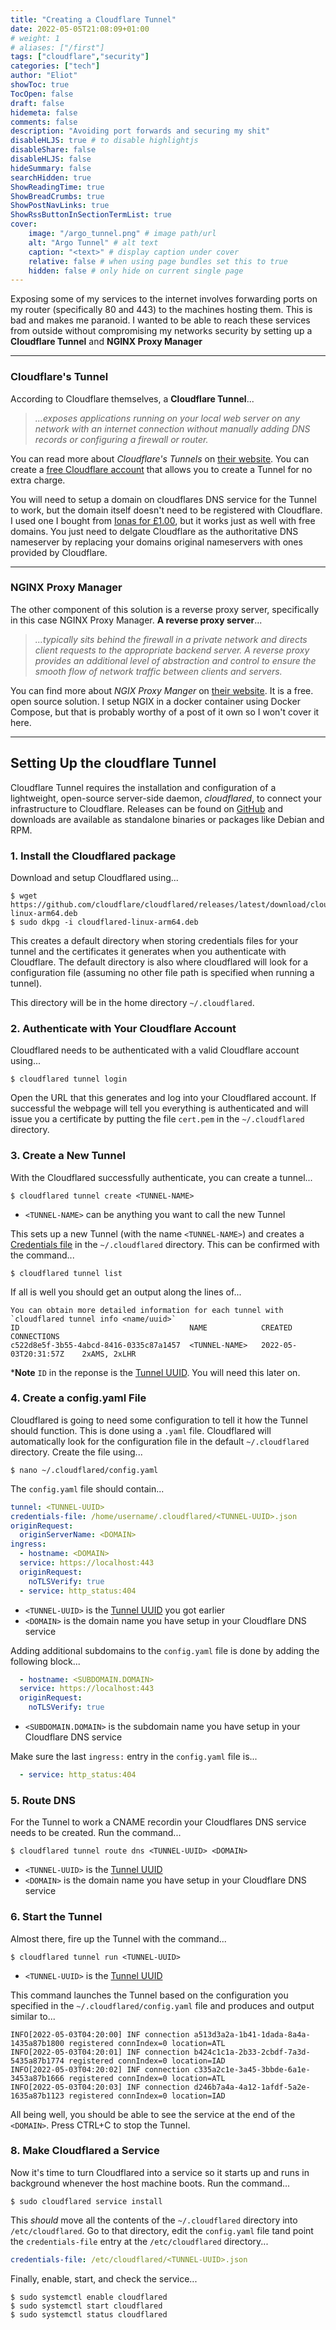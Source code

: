 ```yaml
---
title: "Creating a Cloudflare Tunnel"
date: 2022-05-05T21:08:09+01:00
# weight: 1
# aliases: ["/first"]
tags: ["cloudflare","security"]
categories: ["tech"]
author: "Eliot"
showToc: true
TocOpen: false
draft: false
hidemeta: false
comments: false
description: "Avoiding port forwards and securing my shit"
disableHLJS: true # to disable highlightjs
disableShare: false
disableHLJS: false
hideSummary: false
searchHidden: true
ShowReadingTime: true
ShowBreadCrumbs: true
ShowPostNavLinks: true
ShowRssButtonInSectionTermList: true
cover:
    image: "/argo_tunnel.png" # image path/url
    alt: "Argo Tunnel" # alt text
    caption: "<text>" # display caption under cover
    relative: false # when using page bundles set this to true
    hidden: false # only hide on current single page
---
```

Exposing some of my services to the internet involves forwarding ports on my router (specifically 80 and 443) to the machines hosting them.  This is bad and makes me paranoid.  I wanted to be able to reach these services from outside without compromising my networks security by setting up a **Cloudflare Tunnel** and **NGINX Proxy Manager**

---
### Cloudflare's Tunnel
According to Cloudflare themselves, a **Cloudflare Tunnel**...

>  *...exposes applications running on your local web server on any network with an internet connection without manually adding DNS records or configuring a firewall or router.*

You can read more about *Cloudflare's Tunnels* on [their website](https://www.cloudflare.com/en-gb/products/tunnel/).  You can create a [free Cloudflare account](https://www.cloudflare.com/plans/free/) that allows you to create a Tunnel for no extra charge.

You will need to setup a domain on cloudflares DNS service for the Tunnel to work, but the domain itself doesn't need to be registered with Cloudflare.  I used one I bought from [Ionas for £1.00](https://www.ionos.co.uk/domains/domain-names), but it works just as well with free domains.  You just need to delgate Cloudflare as the authoritative DNS nameserver by replacing your domains original nameservers with ones provided by Cloudflare.

---
### NGINX Proxy Manager
The other component of this solution is a reverse proxy server, specifically in this case NGINX Proxy Manager.  **A reverse proxy server**...

> *...typically sits behind the firewall in a private network and directs client requests to the appropriate backend server. A reverse proxy provides an additional level of abstraction and control to ensure the smooth flow of network traffic between clients and servers.*

You can find more about *NGIX Proxy Manger* on [their website](https://nginxproxymanager.com/).  It is a free. open source solution. I setup NGIX in a docker container using Docker Compose, but that is probably worthy of a post of it own so I won't cover it here.

---
## Setting Up the cloudflare Tunnel
Cloudflare Tunnel requires the installation and configuration of a lightweight, open-source server-side daemon, *cloudflared*, to connect your infrastructure to Cloudflare.  Releases can be found on [GitHub](https://github.com/cloudflare/cloudflared/releases) and downloads are available as standalone binaries or packages like Debian and RPM.

### 1. Install the Cloudflared package

Download and setup Cloudflared using...

```lang-bash
$ wget https://github.com/cloudflare/cloudflared/releases/latest/download/cloudflared-linux-arm64.deb
$ sudo dkpg -i cloudflared-linux-arm64.deb
```
This creates a default directory when storing credentials files for your tunnel and the certificates it generates when you authenticate with Cloudflare.  The default directory is also where cloudflared will look for a configuration file (assuming no other file path is specified when running a tunnel).

This directory will be in the home directory `~/.cloudflared`.


### 2. Authenticate with Your Cloudflare Account
Cloudflared needs to be authenticated with a valid Cloudflare account using...

```lang-bash
$ cloudflared tunnel login
```
Open the URL that this generates and log into your Cloudflared account.  If successful the webpage will tell you everything is authenticated and will issue you a certificate by putting the file `cert.pem` in the `~/.cloudflared` directory.

### 3. Create a New Tunnel
With the Cloudflared successfully authenticate, you can create a tunnel...

```lang-bash
$ cloudflared tunnel create <TUNNEL-NAME>
```
- `<TUNNEL-NAME>` can be anything you want to call the new Tunnel

This sets up a new Tunnel (with the name `<TUNNEL-NAME>`) and creates a [Credentials file](https://developers.cloudflare.com/cloudflare-one/connections/connect-apps/install-and-setup/tunnel-useful-terms#credentials-file) in the `~/.cloudflared` directory.  This can be confirmed with the command...

```lang-bash
$ cloudflared tunnel list
```

If all is well you should get an output along the lines of...

```lang-bash
You can obtain more detailed information for each tunnel with `cloudflared tunnel info <name/uuid>`
ID                                      NAME            CREATED                 CONNECTIONS
c522d8e5f-3b55-4abcd-8416-0335c87a1457  <TUNNEL-NAME>   2022-05-03T20:31:57Z    2xAMS, 2xLHR
```
***Note** `ID` in the reponse is the [Tunnel UUID](https://developers.cloudflare.com/cloudflare-one/connections/connect-apps/install-and-setup/tunnel-useful-terms#tunnel-uuid).  You will need this later on.

### 4. Create a config.yaml File
Cloudflared is going to need some configuration to tell it how the Tunnel should function.  This is done using a `.yaml` file.  Cloudflared will automatically look for the configuration file in the default `~/.cloudflared` directory.  Create the file using...

```lang-bash
$ nano ~/.cloudflared/config.yaml
```
The `config.yaml` file should contain...
```yaml
tunnel: <TUNNEL-UUID>
credentials-file: /home/username/.cloudflared/<TUNNEL-UUID>.json
originRequest:
  originServerName: <DOMAIN>
ingress:
  - hostname: <DOMAIN>
  service: https://localhost:443
  originRequest:
    noTLSVerify: true
  - service: http_status:404
```

- `<TUNNEL-UUID>` is the [Tunnel UUID](https://developers.cloudflare.com/cloudflare-one/connections/connect-apps/install-and-setup/tunnel-useful-terms#tunnel-uuid) you got earlier
- `<DOMAIN>` is the domain name you have setup in your Cloudflare DNS service

Adding additional subdomains to the `config.yaml` file is done by adding the following block...

```yaml
  - hostname: <SUBDOMAIN.DOMAIN>
  service: https://localhost:443
  originRequest:
    noTLSVerify: true
```
- `<SUBDOMAIN.DOMAIN>` is the subdomain name you have setup in your Cloudflare DNS service

Make sure the last `ingress:` entry in the `config.yaml` file is...

```yaml
  - service: http_status:404
```
### 5. Route DNS
For the Tunnel to work a CNAME recordin your Cloudflares DNS service needs to be created.  Run the command...

```lang-bash
$ cloudflared tunnel route dns <TUNNEL-UUID> <DOMAIN>
```
- `<TUNNEL-UUID>` is the [Tunnel UUID](https://developers.cloudflare.com/cloudflare-one/connections/connect-apps/install-and-setup/tunnel-useful-terms#tunnel-uuid)
- `<DOMAIN>` is the domain name you have setup in your Cloudflare DNS service

### 6. Start the Tunnel
Almost there, fire up the Tunnel with the command...

```lang-bash
$ cloudflared tunnel run <TUNNEL-UUID>
```
- `<TUNNEL-UUID>` is the [Tunnel UUID](https://developers.cloudflare.com/cloudflare-one/connections/connect-apps/install-and-setup/tunnel-useful-terms#tunnel-uuid)

This command launches the Tunnel based on the configuration you specified in the `~/.cloudflared/config.yaml` file and produces and output similar to...

```lang-bash
INFO[2022-05-03T04:20:00] INF connection a513d3a2a-1b41-1dada-8a4a-1435a87b1800 registered connIndex=0 location=ATL
INFO[2022-05-03T04:20:01] INF connection b424c1c1a-2b33-2cbdf-7a3d-5435a87b1774 registered connIndex=0 location=IAD
INFO[2022-05-03T04:20:02] INF connection c335a2c1e-3a45-3bbde-6a1e-3453a87b1666 registered connIndex=0 location=ATL
INFO[2022-05-03T04:20:03] INF connection d246b7a4a-4a12-1afdf-5a2e-1635a87b1123 registered connIndex=0 location=IAD
```

All being well, you should be able to see the service at the end of the `<DOMAIN>`.  Press CTRL+C to stop the Tunnel.

### 8. Make Cloudflared a Service 
Now it's time to turn Cloudflared into a service so it starts up and runs in background whenever the host machine boots.  Run the command...

```lang-bash
$ sudo cloudflared service install
```
This *should* move all the contents of the `~/.cloudflared` directory into `/etc/cloudflared`.  Go to that directory, edit the `config.yaml` file tand point the `credentials-file` entry at the `/etc/cloudflared` directory...

```yaml
credentials-file: /etc/cloudflared/<TUNNEL-UUID>.json
```
Finally, enable, start, and check the service...

```lang-bash
$ sudo systemctl enable cloudflared
$ sudo systemctl start cloudflared
$ sudo systemctl status cloudflared
```
